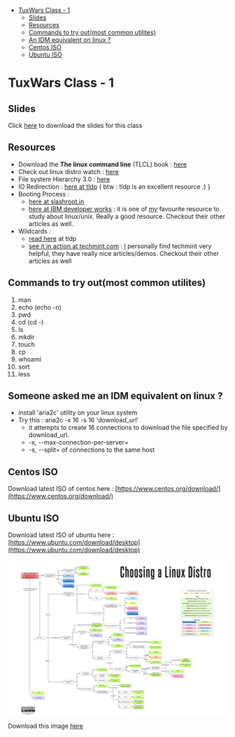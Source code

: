 
- [TuxWars Class - 1](#tuxwars-class---1)
    - [Slides](#slides)
    - [Resources](#resources)
    - [Commands to try out(most common utilites)](#commands-to-try-outmost-common-utilites)
    - [An IDM equivalent on linux ?](#someone-asked-me-an-idm-equivalent-on-linux-)
    - [Centos ISO](#centos-iso)
    - [Ubuntu ISO](#ubuntu-iso)

# TuxWars Class - 1

## Slides
Click [here](2018_08_24_TuxWars-1.pdf) to download the slides for this class

## Resources

- Download the **The linux command line** (TLCL) book : [here](http://sourceforge.net/projects/linuxcommand/files/TLCL/17.10/TLCL-17.10.pdf/download)
- Check out linux distro watch : [here](https://distrowatch.com/dwres.php?resource=popularity)
- File system Hierarchy 3.0 : [here](https://refspecs.linuxfoundation.org/FHS_3.0/fhs-3.0.pdf)
- IO Redirection : [here at tldp](https://www.tldp.org/LDP/abs/html/io-redirection.html) { btw : tldp is an excellent resource :) }
- Booting Process :
    - [here at slashroot.in](https://www.slashroot.in/linux-booting-process-step-step-tutorial-understanding-linux-boot-sequence)
    - [here at IBM developer works](https://www.ibm.com/developerworks/library/l-linuxboot/index.html) : it is one of [my](https://github.com/packetChor) favourite resource to study about linux/unix. Really a good resource. Checkout their other articles as well.
- Wildcards :
    - [read here](http://tldp.org/LDP/GNU-Linux-Tools-Summary/html/x11655.htm) at tldp
    - [see it in action at techmint.com](https://www.tecmint.com/use-wildcards-to-match-filenames-in-linux/) : [I](https://github.com/packetChor) personally find techmint very helpful, they have really nice articles/demos. Checkout their other articles as well

## Commands to try out(most common utilites)

1. man 
2. echo (echo -n)
3. pwd
4. cd (cd -)
5. ls
6. mkdir
7. touch
8. cp
9. whoami
10. sort
11. less


## Someone asked me an IDM equivalent on linux ?

- install 'aria2c' utility on your linux system
- Try this : aria2c -x 16 -s 16 'download_url'
    - it attempts to create 16 connections to download the file specified by download_url.
    -  -x, --max-connection-per-server=<NUM>
    -  -s, --split=<N> of connections to the same host


## Centos ISO
Download latest ISO of centos here :
    [https://www.centos.org/download/](https://www.centos.org/download/)


## Ubuntu ISO
Download latest ISO of ubuntu here :
    [https://www.ubuntu.com/download/desktop](https://www.ubuntu.com/download/desktop)



![Choosing a Linux Distro](choosing-a-linux-distro.jpg)

Download this image [here](choosing-a-linux-distro.jpg)
